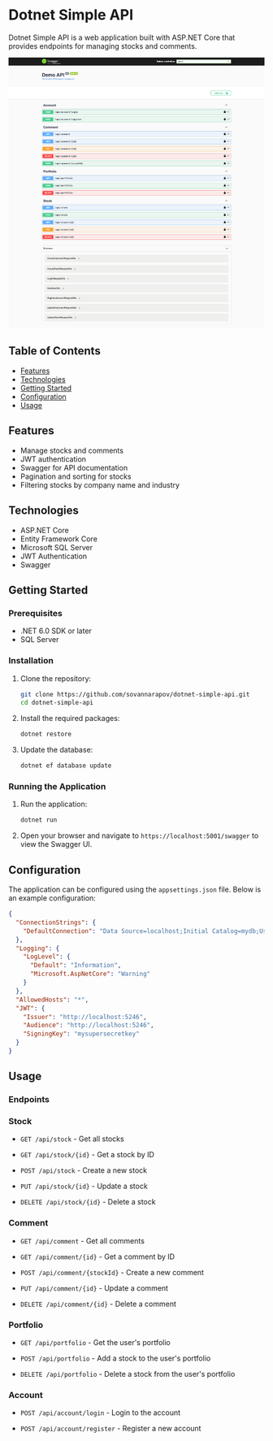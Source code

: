 # Dotnet Simple API

Dotnet Simple API is a web application built with ASP.NET Core that provides endpoints for managing stocks and comments.

![alt text](https://github.com/sovannarapov/dotnet-simple-api/blob/main/Dotnet-Simple-API.png)

## Table of Contents

- [Features](#features)
- [Technologies](#technologies)
- [Getting Started](#getting-started)
- [Configuration](#configuration)
- [Usage](#usage)

## Features

- Manage stocks and comments
- JWT authentication
- Swagger for API documentation
- Pagination and sorting for stocks
- Filtering stocks by company name and industry

## Technologies

- ASP.NET Core
- Entity Framework Core
- Microsoft SQL Server
- JWT Authentication
- Swagger

## Getting Started

### Prerequisites

- .NET 6.0 SDK or later
- SQL Server

### Installation

1. Clone the repository:
    ```sh
    git clone https://github.com/sovannarapov/dotnet-simple-api.git
    cd dotnet-simple-api
    ```

2. Install the required packages:
    ```sh
    dotnet restore
    ```

3. Update the database:
    ```sh
    dotnet ef database update
    ```

### Running the Application

1. Run the application:
    ```sh
    dotnet run
    ```

2. Open your browser and navigate to `https://localhost:5001/swagger` to view the Swagger UI.

## Configuration

The application can be configured using the `appsettings.json` file. Below is an example configuration:

```json
{
  "ConnectionStrings": {
    "DefaultConnection": "Data Source=localhost;Initial Catalog=mydb;User Id=sa;Password=P@ssw0rd;Integrated Security=True;TrustServerCertificate=true;Trusted_Connection=false"
  },
  "Logging": {
    "LogLevel": {
      "Default": "Information",
      "Microsoft.AspNetCore": "Warning"
    }
  },
  "AllowedHosts": "*",
  "JWT": {
    "Issuer": "http://localhost:5246",
    "Audience": "http://localhost:5246",
    "SigningKey": "mysupersecretkey"
  }
}
```

## Usage

### Endpoints

### Stock

- `GET /api/stock` - Get all stocks

- `GET /api/stock/{id}` - Get a stock by ID

- `POST /api/stock` - Create a new stock

- `PUT /api/stock/{id}` - Update a stock
    
- `DELETE /api/stock/{id}` - Delete a stock

### Comment

- `GET /api/comment` - Get all comments

- `GET /api/comment/{id}` - Get a comment by ID

- `POST /api/comment/{stockId}` - Create a new comment

- `PUT /api/comment/{id}` - Update a comment

- `DELETE /api/comment/{id}` - Delete a comment

### Portfolio

- `GET /api/portfolio` - Get the user's portfolio

- `POST /api/portfolio` - Add a stock to the user's portfolio

- `DELETE /api/portfolio` - Delete a stock from the user's portfolio

### Account

- `POST /api/account/login` - Login to the account

- `POST /api/account/register` - Register a new account
